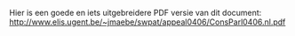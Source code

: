 Hier is een goede en iets uitgebreidere PDF versie van dit document:
<http://www.elis.ugent.be/~jmaebe/swpat/appeal0406/ConsParl0406.nl.pdf>
